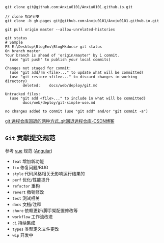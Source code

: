 ```shell
git clone git@github.com:Anxiu0101/Anxiu0101.github.io.git

// clone 指定分支
git clone -b gh-pages git@github.com:Anxiu0101/Anxiu0101.github.io.git

git pull origin master --allow-unrelated-histories
```



```shell
git status
# Sample
PS E:\Desktop\BlogEnv\BlogMkdocs> git status
On branch master
Your branch is ahead of 'origin/master' by 1 commit.
  (use "git push" to publish your local commits)

Changes not staged for commit:
  (use "git add/rm <file>..." to update what will be committed)
  (use "git restore <file>..." to discard changes in working directory)
        deleted:    docs/web/deploy/git.md

Untracked files:
  (use "git add <file>..." to include in what will be committed)
        docs/web/deploy/git-simple-use.md

no changes added to commit (use "git add" and/or "git commit -a")
```



[git 远程仓库回退的两种方式_git回退远程仓库-CSDN博客](https://blog.csdn.net/chushoufengli/article/details/101683839)

## `Git` 贡献提交规范



参考 [vue](https://github.com/vuejs/vue/blob/dev/.github/COMMIT_CONVENTION.md) 规范 ([Angular](https://github.com/conventional-changelog/conventional-changelog/tree/master/packages/conventional-changelog-angular))

- `feat` 增加新功能
- `fix` 修复问题/BUG
- `style` 代码风格相关无影响运行结果的
- `perf` 优化/性能提升
- `refactor` 重构
- `revert` 撤销修改
- `test` 测试相关
- `docs` 文档/注释
- `chore` 依赖更新/脚手架配置修改等
- `workflow` 工作流改进
- `ci` 持续集成
- `types` 类型定义文件更改
- `wip` 开发中
